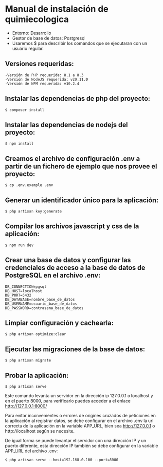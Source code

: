 # Manual de instalación de quimiecologica

* Entorno: Desarrollo
* Gestor de base de datos: Postgresql
* Usaremos $ para describir los comandos que se ejecutaran con un usuario regular.

## Versiones requeridas:

    -Versión de PHP requerida: 8.1 a 8.3
    -Versión de NodeJS requerida: v20.11.0
    -Versión de NPM requerida: v10.2.4

## Instalar las dependencias de php del proyecto:

    $ composer install

## Instalar las dependencias de nodejs del proyecto:

    $ npm install

## Creamos el archivo de configuración .env a partir de un fichero de ejemplo que nos provee el proyecto:

    $ cp .env.example .env

## Generar un identificador único para la aplicación:

    $ php artisan key:generate

## Compilar los archivos javascript y css de la aplicación:

    $ npm run dev

## Crear una base de datos y configurar las credenciales de acceso a la base de datos de PostgreSQL en el archivo .env:

    DB_CONNECTION=pgsql
    DB_HOST=localhost
    DB_PORT=5432
    DB_DATABASE=nombre_base_de_datos
    DB_USERNAME=usuario_base_de_datos
    DB_PASSWORD=contrasena_base_de_datos

## Limpiar configuración y cachearla:

    $ php artisan optimize:clear

## Ejecutar las migraciones de la base de datos:

    $ php artisan migrate

## Probar la aplicación:

    $ php artisan serve

Este comando levanta un servidor en la dirección ip 127.0.0.1 o localhost y en
el puerto 8000, para verificarlo puedes acceder a el enlace http://127.0.0.1:8000/

Para evitar inconvenientes o errores de origines cruzados de peticiones en la
aplicación al registrar datos, se debe configurar en el archivo .env la url
correcta de la aplicación en la variable APP_URL, bien sea http://127.0.0.1 o
http://localhost según se necesite.

De igual forma se puede levantar el servidor con una dirección IP y un puerto
diferente, esta dirección IP también se debe configurar en la variable APP_URL
del archivo .env:

    $ php artisan serve --host=192.168.0.100 --port=8000

